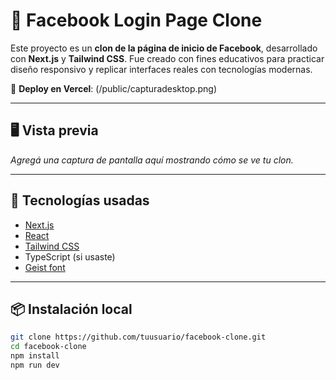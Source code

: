 # 📘 Facebook Login Page Clone

Este proyecto es un **clon de la página de inicio de Facebook**, desarrollado con **Next.js** y **Tailwind CSS**. Fue creado con fines educativos para practicar diseño responsivo y replicar interfaces reales con tecnologías modernas.

🔗 **Deploy en Vercel**: (/public/capturadesktop.png)

---

## 🖥️ Vista previa

_Agregá una captura de pantalla aquí mostrando cómo se ve tu clon._

---

## 🚀 Tecnologías usadas

- [Next.js](https://nextjs.org/)
- [React](https://react.dev/)
- [Tailwind CSS](https://tailwindcss.com/)
- TypeScript (si usaste)
- [Geist font](https://vercel.com/font)

---

## 📦 Instalación local

```bash
git clone https://github.com/tuusuario/facebook-clone.git
cd facebook-clone
npm install
npm run dev
